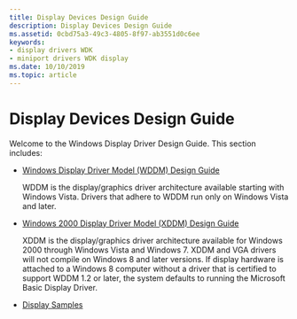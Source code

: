 ```yaml
---
title: Display Devices Design Guide
description: Display Devices Design Guide
ms.assetid: 0cbd75a3-49c3-4805-8f97-ab3551d0c6ee
keywords:
- display drivers WDK
- miniport drivers WDK display
ms.date: 10/10/2019
ms.topic: article
---
```


# Display Devices Design Guide

Welcome to the Windows Display Driver Design Guide. This section includes:

- [Windows Display Driver Model (WDDM) Design Guide](windows-vista-display-driver-model-design-guide.md)

  WDDM is the display/graphics driver architecture available starting with Windows Vista. Drivers that adhere to WDDM run only on Windows Vista and later.

- [Windows 2000 Display Driver Model (XDDM) Design Guide](windows-2000-display-driver-model-design-guide.md)

  XDDM is the display/graphics driver architecture available for Windows 2000 through Windows Vista and Windows 7. XDDM and VGA drivers will not compile on Windows 8 and later versions. If display hardware is attached to a Windows 8 computer without a driver that is certified to support WDDM 1.2 or later, the system defaults to running the Microsoft Basic Display Driver.

- [Display Samples](display-samples.md)
